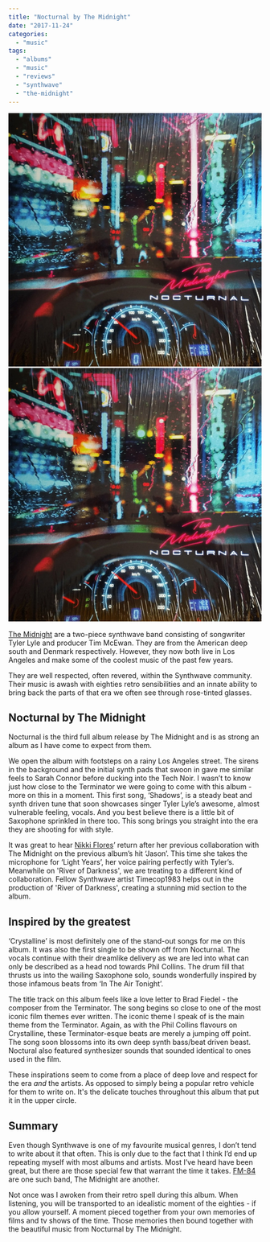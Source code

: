 ```yaml
---
title: "Nocturnal by The Midnight"
date: "2017-11-24"
categories: 
  - "music"
tags: 
  - "albums"
  - "music"
  - "reviews"
  - "synthwave"
  - "the-midnight"
---
```


[![](images/nocturnal-album-by-the-midnight.jpg)](images/nocturnal-album-by-the-midnight.jpg)
[![](images/nocturnal-album-by-the-midnight.jpg)](images/nocturnal-album-by-the-midnight.jpg)

[The Midnight](http://www.themidnightofficial.com/) are a two-piece synthwave band consisting of songwriter Tyler Lyle and producer Tim McEwan. They are from the American deep south and Denmark respectively. However, they now both live in Los Angeles and make some of the coolest music of the past few years.

They are well respected, often revered, within the Synthwave community. Their music is awash with eighties retro sensibilities and an innate ability to bring back the parts of that era we often see through rose-tinted glasses.

## Nocturnal by The Midnight

Nocturnal is the third full album release by The Midnight and is as strong an album as I have come to expect from them.

We open the album with footsteps on a rainy Los Angeles street. The sirens in the background and the initial synth pads that swoon in gave me similar feels to Sarah Connor before ducking into the Tech Noir. I wasn’t to know just how close to the Terminator we were going to come with this album - more on this in a moment. This first song, ‘Shadows’, is a steady beat and synth driven tune that soon showcases singer Tyler Lyle’s awesome, almost vulnerable feeling, vocals. And you best believe there is a little bit of Saxophone sprinkled in there too. This song brings you straight into the era they are shooting for with style.

It was great to hear [Nikki Flores](http://www.nikkiflores.com/)’ return after her previous collaboration with The Midnight on the previous album’s hit ‘Jason’. This time she takes the microphone for ‘Light Years’, her voice pairing perfectly with Tyler’s. Meanwhile on 'River of Darkness', we are treating to a different kind of collaboration. Fellow Synthwave artist Timecop1983 helps out in the production of 'River of Darkness', creating a stunning mid section to the album.

## Inspired by the greatest

‘Crystalline’ is most definitely one of the stand-out songs for me on this album. It was also the first single to be shown off from Nocturnal. The vocals continue with their dreamlike delivery as we are led into what can only be described as a head nod towards Phil Collins. The drum fill that thrusts us into the wailing Saxophone solo, sounds wonderfully inspired by those infamous beats from ‘In The Air Tonight’.

The title track on this album feels like a love letter to Brad Fiedel - the composer from the Terminator. The song begins so close to one of the most iconic film themes ever written. The iconic theme I speak of is the main theme from the Terminator. Again, as with the Phil Collins flavours on Crystalline, these Terminator-esque beats are merely a jumping off point. The song soon blossoms into its own deep synth bass/beat driven beast. Noctural also featured synthesizer sounds that sounded identical to ones used in the film.

These inspirations seem to come from a place of deep love and respect for the era _and_ the artists. As opposed to simply being a popular retro vehicle for them to write on. It's the delicate touches throughout this album that put it in the upper circle.

## Summary

Even though Synthwave is one of my favourite musical genres, I don’t tend to write about it that often. This is only due to the fact that I think I’d end up repeating myself with most albums and artists. Most I’ve heard have been great, but there are those special few that warrant the time it takes. [FM-84](https://davidpeach.co.uk/2016/09/atlas-by-fm-84/) are one such band, The Midnight are another.

Not once was I awoken from their retro spell during this album. When listening, you will be transported to an idealistic moment of the eighties - if you allow yourself. A moment pieced together from your own memories of films and tv shows of the time. Those memories then bound together with the beautiful music from Nocturnal by The Midnight.
